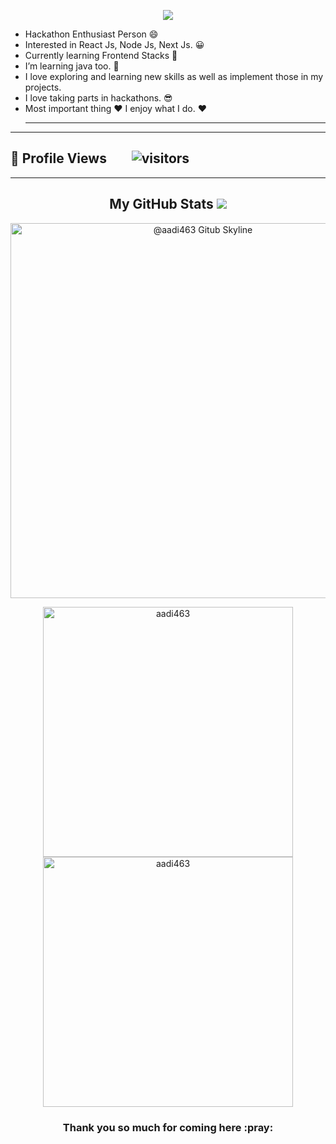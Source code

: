  <!-- markdownlint-disable-next-line -->
<p align="center"><img src="https://github-hero-readme.vercel.app/api?username=pnkr01&linkedin=pawan-kumar-9490581b5&twitter=Pawankr21_9"/>

- Hackathon Enthusiast Person :smile:
- Interested in React Js, Node Js, Next Js. :grinning:
- Currently learning Frontend Stacks :star_struck:
- I’m learning java too. :muscle:
- I love exploring and learning new skills as well as implement those in my projects.
- I love taking parts in hackathons. :sunglasses:
- Most important thing :heart: I enjoy what I do. :heart:
  ***
 ---
 🌱 **Profile Views**&nbsp;&nbsp;&nbsp;&nbsp;&nbsp;&nbsp;&nbsp;
![visitors](https://profile-counter.glitch.me/aadi463/count.svg?align=center)
 ---

---
<!-- Badges used from https://github.com/klaasnicolaas/ColoredBadges -->


<h2 align="center">My GitHub Stats <img src="https://github.githubassets.com/images/spinners/octocat-spinner-64.gif"/></h2>

<p align="center"><img src="https://github.com/pnkr01/aadi463/blob/main/ezgif.com-gif-maker.gif" alt="@aadi463 Gitub Skyline" width="600" /></p>

<p align="center"><img src="https://github-readme-stats.vercel.app/api?username=aadi463&theme=dracula&show_icons=true" alt="aadi463" width="400" />
<img src="http://github-readme-streak-stats.herokuapp.com?user=aadi463&theme=dracula&hide_border=false" alt ="aadi463" width="400" />
</p>

<h3 align="center">Thank you so much for coming here :pray:</h3>
 







